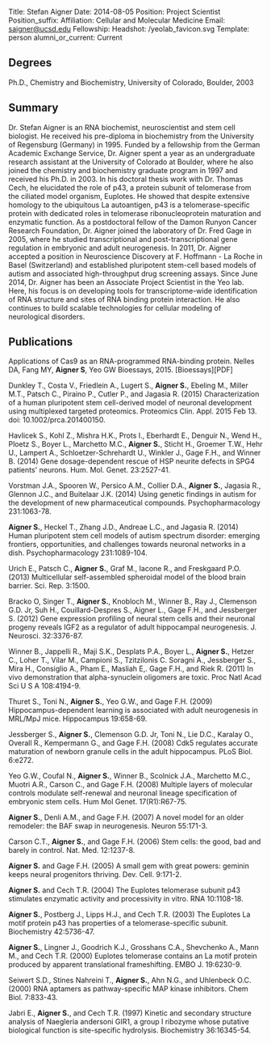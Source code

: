 Title: Stefan Aigner
Date: 2014-08-05
Position: Project Scientist
Position_suffix:
Affiliation: Cellular and Molecular Medicine
Email: saigner@ucsd.edu
Fellowship:
Headshot: /yeolab_favicon.svg
Template: person
alumni_or_current: Current

## Degrees

Ph.D., Chemistry and Biochemistry, University of Colorado, Boulder, 2003<br>

## Summary
Dr. Stefan Aigner is an RNA biochemist, neuroscientist and stem cell biologist.  He received his pre-diploma in biochemistry from the University of Regensburg (Germany) in 1995.  Funded by a fellowship from the German Academic Exchange Service, Dr. Aigner spent a year as an undergraduate research assistant at the University of Colorado at Boulder, where he also joined the chemistry and biochemistry graduate program in 1997 and received his Ph.D. in 2003.  In his doctoral thesis work with Dr. Thomas Cech, he elucidated the role of p43, a protein subunit of telomerase from the ciliated model organism, Euplotes.  He showed that despite extensive homology to the ubiquitous La autoantigen, p43 is a telomerase-specific protein with dedicated roles in telomerase ribonucleoprotein maturation and enzymatic function.  As a postdoctoral fellow of the Damon Runyon Cancer Research Foundation, Dr. Aigner joined the laboratory of Dr. Fred Gage in 2005, where he studied transcriptional and post-transcriptional gene regulation in embryonic and adult neurogenesis.  In 2011, Dr. Aigner accepted a position in Neuroscience Discovery at F. Hoffmann - La Roche in Basel (Switzerland) and established pluripotent stem-cell based models of autism and associated high-throughput drug screening assays.  Since June 2014, Dr. Aigner has been an Associate Project Scientist in the Yeo lab.  Here, his focus is on developing tools for transcriptome-wide identification of RNA structure and sites of RNA binding protein interaction.  He also continues to build scalable technologies for cellular modeling of neurological disorders.


## Publications

Applications of Cas9 as an RNA-programmed RNA-binding protein. Nelles DA, Fang MY, **Aigner S**, Yeo GW
Bioessays, 2015. [Bioessays][PDF]

Dunkley T., Costa V., Friedlein A., Lugert S., **Aigner S.**, Ebeling M., Miller M.T., Patsch C., Piraino P., Cutler P., and Jagasia R. (2015) Characterization of a human pluripotent stem cell-derived model of neuronal development using multiplexed targeted proteomics. Proteomics Clin. Appl. 2015 Feb 13. doi: 10.1002/prca.201400150.

Havlicek S., Kohl Z., Mishra H.K., Prots I., Eberhardt E., Denguir N., Wend H., Ploetz S., Boyer L., Marchetto M.C., **Aigner S.**, Sticht H., Groemer T.W., Hehr U., Lampert A., Schloetzer-Schrehardt U., Winkler J., Gage F.H., and Winner B. (2014) Gene dosage-dependent rescue of HSP neurite defects in SPG4 patients' neurons. Hum. Mol. Genet. 23:2527-41.

Vorstman J.A., Spooren W., Persico A.M., Collier D.A., **Aigner S.**, Jagasia R., Glennon J.C., and Buitelaar J.K. (2014) Using genetic findings in autism for the development of new pharmaceutical compounds. Psychopharmacology 231:1063-78.

**Aigner S.**, Heckel T., Zhang J.D., Andreae L.C., and Jagasia R. (2014) Human pluripotent stem cell models of autism spectrum disorder: emerging frontiers, opportunities, and challenges towards neuronal networks in a dish. Psychopharmacology 231:1089-104.

Urich E., Patsch C., **Aigner S.**, Graf M., Iacone R., and Freskgaard P.O. (2013) Multicellular self-assembled spheroidal model of the blood brain barrier. Sci. Rep. 3:1500.

Bracko O, Singer T., **Aigner S.**, Knobloch M., Winner B., Ray J., Clemenson G.D. Jr, Suh H., Couillard-Despres S., Aigner L., Gage F.H., and Jessberger S. (2012) Gene expression profiling of neural stem cells and their neuronal progeny reveals IGF2 as a regulator of adult hippocampal neurogenesis. J. Neurosci. 32:3376-87.

Winner B., Jappelli R., Maji S.K., Desplats P.A., Boyer L., **Aigner S.**, Hetzer C., Loher T., Vilar M., Campioni S., Tzitzilonis C. Soragni A., Jessberger S., Mira H., Consiglio A., Pham E., Masliah E,. Gage F.H., and Riek R. (2011) In vivo demonstration that alpha-synuclein oligomers are toxic. Proc Natl Acad Sci U S A 108:4194-9.

Thuret S., Toni N., **Aigner S.**, Yeo G.W., and Gage F.H. (2009) Hippocampus-dependent learning is associated with adult neurogenesis in MRL/MpJ mice. Hippocampus 19:658-69.

Jessberger S., **Aigner S.**, Clemenson G.D. Jr, Toni N., Lie D.C., Karalay O., Overall R., Kempermann G., and Gage F.H. (2008) Cdk5 regulates accurate maturation of newborn granule cells in the adult hippocampus. PLoS Biol. 6:e272.

Yeo G.W., Coufal N., **Aigner S.**, Winner B., Scolnick J.A., Marchetto M.C., Muotri A.R., Carson C., and Gage F.H. (2008) Multiple layers of molecular controls modulate self-renewal and neuronal lineage specification of embryonic stem cells. Hum Mol Genet. 17(R1):R67-75.

**Aigner S.**, Denli A.M., and Gage F.H. (2007) A novel model for an older remodeler: the BAF swap in neurogenesis. Neuron 55:171-3.

Carson C.T., **Aigner S.**, and Gage F.H. (2006) Stem cells: the good, bad and barely in control. Nat. Med. 12:1237-8.

**Aigner S.** and Gage F.H. (2005) A small gem with great powers: geminin keeps neural progenitors thriving. Dev. Cell. 9:171-2.

**Aigner S.** and Cech T.R. (2004) The Euplotes telomerase subunit p43 stimulates enzymatic activity and processivity in vitro. RNA 10:1108-18.

**Aigner S.**, Postberg J., Lipps H.J., and Cech T.R. (2003) The Euplotes La motif protein p43 has properties of a telomerase-specific subunit. Biochemistry 42:5736-47.

**Aigner S.**, Lingner J., Goodrich K.J., Grosshans C.A., Shevchenko A., Mann M., and Cech T.R. (2000) Euplotes telomerase contains an La motif protein produced by apparent translational frameshifting. EMBO J. 19:6230-9.

Seiwert S.D., Stines Nahreini T., **Aigner S.**, Ahn N.G., and Uhlenbeck O.C. (2000) RNA aptamers as pathway-specific MAP kinase inhibitors. Chem Biol. 7:833-43.

Jabri E., **Aigner S.**, and Cech T.R. (1997) Kinetic and secondary structure analysis of Naegleria andersoni GIR1, a group I ribozyme whose putative biological function is site-specific hydrolysis. Biochemistry 36:16345-54.
